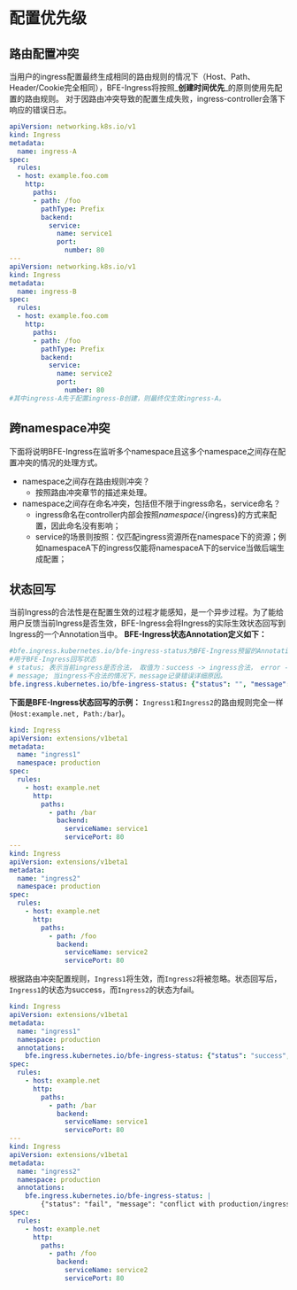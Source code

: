 # 配置优先级
## 路由配置冲突
当用户的ingress配置最终生成相同的路由规则的情况下（Host、Path、Header/Cookie完全相同），BFE-Ingress将按照_**创建时间优先**_的原则使用先配置的路由规则。
对于因路由冲突导致的配置生成失败，ingress-controller会落下响应的错误日志。
```yaml
apiVersion: networking.k8s.io/v1
kind: Ingress
metadata:
  name: ingress-A
spec:
  rules:
  - host: example.foo.com
    http:
      paths:
      - path: /foo
        pathType: Prefix
        backend:
          service:
            name: service1
            port:
              number: 80
---
apiVersion: networking.k8s.io/v1
kind: Ingress
metadata:
  name: ingress-B
spec:
  rules:
  - host: example.foo.com
    http:
      paths:
      - path: /foo
        pathType: Prefix
        backend:
          service:
            name: service2
            port:
              number: 80
#其中ingress-A先于配置ingress-B创建，则最终仅生效ingress-A。
```
## 跨namespace冲突
下面将说明BFE-Ingress在监听多个namespace且这多个namespace之间存在配置冲突的情况的处理方式。

- namespace之间存在路由规则冲突？
   - 按照路由冲突章节的描述来处理。
- namespace之间存在命名冲突，包括但不限于ingress命名，service命名？
   - ingress命名在controller内部会按照${namespace}/${ingress}的方式来配置，因此命名没有影响；
   - service的场景则按照：仅匹配ingress资源所在namespace下的资源；例如namespaceA下的ingress仅能将namespaceA下的service当做后端生成配置；
## 状态回写
当前Ingress的合法性是在配置生效的过程才能感知，是一个异步过程。为了能给用户反馈当前Ingress是否生效，BFE-Ingress会将Ingress的实际生效状态回写到Ingress的一个Annotation当中。
**BFE-Ingress状态Annotation定义如下：**
```yaml
#bfe.ingress.kubernetes.io/bfe-ingress-status为BFE-Ingress预留的Annotation key，
#用于BFE-Ingress回写状态
# status; 表示当前ingress是否合法， 取值为：success -> ingress合法， error -> ingress不合法
# message; 当ingress不合法的情况下，message记录错误详细原因。
bfe.ingress.kubernetes.io/bfe-ingress-status: {"status": "", "message": ""}
```
**下面是BFE-Ingress状态回写的示例：**
`Ingress1`和`Ingress2`的路由规则完全一样(`Host:example.net, Path:/bar`)。
```yaml
kind: Ingress
apiVersion: extensions/v1beta1
metadata:
  name: "ingress1"
  namespace: production
spec:
  rules:
    - host: example.net
      http:
        paths:
          - path: /bar
            backend:
              serviceName: service1
              servicePort: 80
---
kind: Ingress
apiVersion: extensions/v1beta1
metadata:
  name: "ingress2"
  namespace: production
spec:
  rules:
    - host: example.net
      http:
        paths:
          - path: /foo
            backend:
              serviceName: service2
              servicePort: 80
```
根据路由冲突配置规则，`Ingress1`将生效，而`Ingress2`将被忽略。状态回写后，`Ingress1`的状态为success，而`Ingress2`的状态为fail。
```yaml
kind: Ingress
apiVersion: extensions/v1beta1
metadata:
  name: "ingress1"
  namespace: production
  annotations:
    bfe.ingress.kubernetes.io/bfe-ingress-status: {"status": "success", "message": ""}
spec:
  rules:
    - host: example.net
      http:
        paths:
          - path: /bar
            backend:
              serviceName: service1
              servicePort: 80
---
kind: Ingress
apiVersion: extensions/v1beta1
metadata:
  name: "ingress2"
  namespace: production
  annotations:
    bfe.ingress.kubernetes.io/bfe-ingress-status: |
    	{"status": "fail", "message": "conflict with production/ingress1"}
spec:
  rules:
    - host: example.net
      http:
        paths:
          - path: /foo
            backend:
              serviceName: service2
              servicePort: 80
```